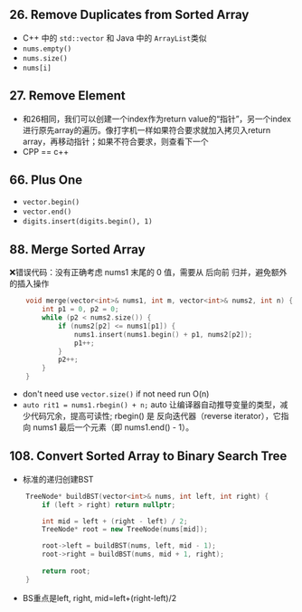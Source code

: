 ## 26. Remove Duplicates from Sorted Array
- C++ 中的 `std::vector` 和 Java 中的 `ArrayList`类似
- `nums.empty()`
- `nums.size()`
- `nums[i]`

## 27. Remove Element
- 和26相同，我们可以创建一个index作为return value的“指针”，另一个index进行原先array的遍历。像打字机一样如果符合要求就加入拷贝入return array，再移动指针；如果不符合要求，则查看下一个
- CPP == c++

## 66. Plus One
- `vector.begin()`
- `vector.end()`
- `digits.insert(digits.begin(), 1)`

## 88. Merge Sorted Array
❌错误代码：没有正确考虑 nums1 末尾的 0 值，需要从 后向前 归并，避免额外的插入操作
```c++
    void merge(vector<int>& nums1, int m, vector<int>& nums2, int n) {
        int p1 = 0, p2 = 0;
        while (p2 < nums2.size()) {
            if (nums2[p2] <= nums1[p1]) {
                nums1.insert(nums1.begin() + p1, nums2[p2]);
                p1++;
            }
            p2++;
        }
    }
```
- don't need use `vector.size()` if not need run O(n)
- `auto rit1 = nums1.rbegin() + n;` auto 让编译器自动推导变量的类型，减少代码冗余，提高可读性; rbegin() 是 反向迭代器（reverse iterator），它指向 nums1 最后一个元素（即 nums1.end() - 1）。

## 108. Convert Sorted Array to Binary Search Tree
- 标准的递归创建BST
```cpp
    TreeNode* buildBST(vector<int>& nums, int left, int right) {
        if (left > right) return nullptr;

        int mid = left + (right - left) / 2;
        TreeNode* root = new TreeNode(nums[mid]);

        root->left = buildBST(nums, left, mid - 1);
        root->right = buildBST(nums, mid + 1, right);
        
        return root;
    }
```
- BS重点是left, right, mid=left+(right-left)/2